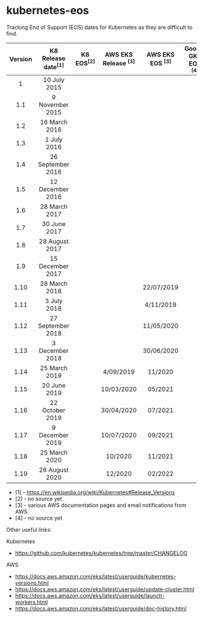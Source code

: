 # kubernetes-eos
Tracking End of Support (EOS) dates for Kubernetes as they are difficult to find.

| Version | K8 Release date<sup>[1]</sup> | K8 EOS<sup>[2]</sup> |   AWS EKS Release <sup>[3]</sup>  |   AWS EKS EOS <sup>[3]</sup>  | Google GKE EOS <sup>[4]</sup> |
|:-------:|:------------------------:|:------:|:----------:|:----------:|------------|
| 1       | 10 July 2015             |        |            |            |            |
| 1.1     | 9 November 2015          |        |            |            |            |
| 1.2     | 16 March 2016            |        |            |            |            |
| 1.3     | 1 July 2016              |        |            |            |            |
| 1.4     | 26 September 2016        |        |            |            |            |
| 1.5     | 12 December 2016         |        |            |            |            |
| 1.6     | 28 March 2017            |        |            |            |            |
| 1.7     | 30 June 2017             |        |            |            |            |
| 1.8     | 28 August 2017           |        |            |            |            |
| 1.9     | 15 December 2017         |        |            |            |            |
| 1.10    | 28 March 2018            |        |            | 22/07/2019 |            |
| 1.11    | 3 July 2018              |        |            | 4/11/2019  |            |
| 1.12    | 27 September 2018        |        |            | 11/05/2020 |            |
| 1.13    | 3 December 2018          |        |            | 30/06/2020 |            |
| 1.14    | 25 March 2019            |        | 4/09/2019  |  11/2020   |            |
| 1.15    | 20 June 2019             |        | 10/03/2020 |  05/2021   |            |
| 1.16    | 22 October 2019          |        | 30/04/2020 |  07/2021   |            |
| 1.17    | 9 December 2019          |        | 10/07/2020 |  09/2021   |            |
| 1.18    | 25 March 2020            |        |  10/2020   |  11/2021   |            |
| 1.19    | 26 August 2020           |        |  12/2020   |  02/2022   |            |

 - [1] - https://en.wikipedia.org/wiki/Kubernetes#Release_Versions
 - [2] - no source yet
 - [3] - various AWS documentation pages and email notifications from AWS.
 - [4] - no source yet



Other useful links:

Kubernetes
 - https://github.com/kubernetes/kubernetes/tree/master/CHANGELOG

AWS
 - https://docs.aws.amazon.com/eks/latest/userguide/kubernetes-versions.html
 - https://docs.aws.amazon.com/eks/latest/userguide/update-cluster.html
 - https://docs.aws.amazon.com/eks/latest/userguide/launch-workers.html
 - https://docs.aws.amazon.com/eks/latest/userguide/doc-history.html
